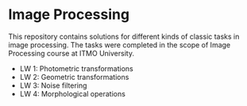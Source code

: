 # Image Processing

This repository contains solutions for different kinds of classic tasks in image processing. The tasks were completed in the scope of Image Processing course at ITMO University. 

* LW 1: Photometric transformations
* LW 2: Geometric transformations
* LW 3: Noise filtering
* LW 4: Morphological operations